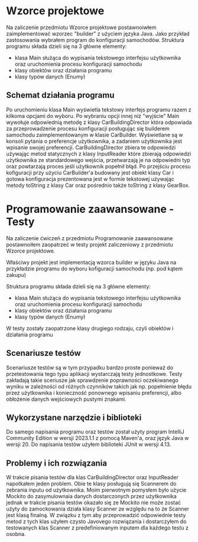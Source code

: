 # Wzorce projektowe

Na zaliczenie przedmiotu Wzorce projektowe postawnoiwłem zaimplementować wzorzec "builder" z użyciem języka Java. Jako przykład zastosowania wybrałem program do konfiguracji samochodów.
Struktura programu składa dzieli się na 3 główne elementy:
* klasa Main służąca do wypisania tekstowego interfejsu użytkownika oraz uruchomienia procesu konfiguracji samochodu
* klasy obiektów oraz działania programu
* klasy typów danych (Enumy)

## Schemat działania programu

Po uruchomieniu klasa Main wyświetla tekstowy interfejs programu razem z kilkoma opcjami do wyboru. Po wybraniu opcji innej niż "wyjście" Main wywołuje odpowiednią metodę z klasy CarBuildingDirector która odpowiada za przeprowadzenie procesu konfiguracji posługując się builderem samochodu zaimplementowanym w klasie CarBuilder. Wyświetlane są w konsoli pytania o preferencje użytkownika, a zadaniem użytkownika jest wpisanie swojej preferencji. CarBuildingDirector zbiera te odpowiedzi używając metod statycznych z klasy InputReader które zbierają odpowiedzi użytkownika ze standardowego wejścia, przetwarzają je na odpowiedni typ oraz powtarzają proces jeśli użytkownik popełnił błąd.
Po przejściu procesu kofiguracji przy użyciu CarBuilder'a budowany jest obiekt klasy Car i gotowa konfiguracja prezentowana jest w formie tekstowej używając metody toString z klasy Car oraz pośrednio także toString z klasy GearBox.

# Programowanie zaawansowane - Testy

Na zaliczenie ćwiczeń z przedmiotu Programowanie zaawansowane postawnoiłem zaopatrzeć w testy projekt zaliczeniowy z przedmiotu Wzorce projektowe.

Właściwy projekt jest implementacją wzorca builder w języku Java na przykładzie programu do wyboru kofiguracji samochodu (np. pod kątem zakupu)

Struktura programu składa dzieli się na 3 główne elementy:
* klasa Main służąca do wypisania tekstowego interfejsu użytkownika oraz uruchomienia procesu konfiguracji samochodu
* klasy obiektów oraz działania programu
* klasy typów danych (Enumy)

W testy zostały zaopatrzone klasy drugiego rodzaju, czyli obiektów i działania programu

## Scenariusze testów

Scenariusze testów są w tym przypadku bardzo proste ponieważ do przetestowania tego typu aplikacji wystarczają testy jednostkowe. Testy zakładają takie sceriusze jak sprawdzenie poprawności oczekiwanego wyniku w zależności od różnych czynników takich jak np. popełnienie błędu przez użytkownika i konieczność ponownego wpisaniu preferencji, albo obłożenie danych wejściowych pustymi znakami.

## Wykorzystane narzędzie i biblioteki

Do samego napisania programu oraz testów został użyty program IntelliJ Community Edition w wersji 2023.1.1 z pomocą Maven'a, oraz język Java w wersji 20. 
Do napisania testów użyłem biblioteki JUnit w wersji 4.13.

## Problemy i ich rozwiązania

W trakcie pisania testów dla klas CarBuildingDirector oraz InputReader napotkałem jeden problem. Obie te klasy posługują się Scannerem do zebrania inputu od użytkownika. Moim pierwotnym pomysłem było użycie Mockito do zasymulownaia danych dostarczonych przez użytkownika jednak w trakcie pisania testów okazało się ze Mockito nie może zostać użyty do zamockowania działa klasy Scanner ze względu na to że Scanner jest klasą finalną. W związku z tym aby przeprowadzić odpowiednie testy metod z tych klas użyłem czysto Javovego rozwiązania i dostarczyłem do testowanych klas Scanner z predefiniowanym inputem dla każdego testu z osobna.

